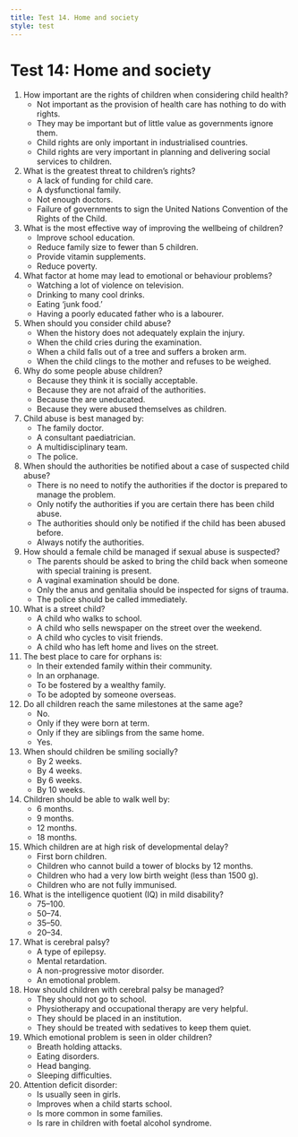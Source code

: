 ```yaml
---
title: Test 14. Home and society
style: test
---
```


# Test 14: Home and society

1.	How important are the rights of children when considering child health?
	-	Not important as the provision of health care has nothing to do with rights.
	-	They may be important but of little value as governments ignore them.
	-	Child rights are only important in industrialised countries.
	+	Child rights are very important in planning and delivering social services to children.
2.	What is the greatest threat to children’s rights?
	-	A lack of funding for child care.
	+	A dysfunctional family.
	-	Not enough doctors.
	-	Failure of governments to sign the United Nations Convention of the Rights of the Child.
3.	What is the most effective way of improving the wellbeing of children?
	-	Improve school education.
	-	Reduce family size to fewer than 5 children.
	-	Provide vitamin supplements.
	+	Reduce poverty.
4.	What factor at home may lead to emotional or behaviour problems?
	+	Watching a lot of violence on television.
	-	Drinking to many cool drinks.
	-	Eating ‘junk food.’
	-	Having a poorly educated father who is a labourer.
5.	When should you consider child abuse?
	+	When the history does not adequately explain the injury.
	-	When the child cries during the examination.
	-	When a child falls out of a tree and suffers a broken arm.
	-	When the child clings to the mother and refuses to be weighed.
6.	Why do some people abuse children?
	-	Because they think it is socially acceptable.
	-	Because they are not afraid of the authorities.
	-	Because the are uneducated.
	+	Because they were abused themselves as children.
7.	Child abuse is best managed by:
	-	The family doctor.
	-	A consultant paediatrician.
	+	A multidisciplinary team.
	-	The police.
8.	When should the authorities be notified about a case of suspected child abuse?
	-	There is no need to notify the authorities if the doctor is prepared to manage the problem.
	-	Only notify the authorities if you are certain there has been child abuse.
	-	The authorities should only be notified if the child has been abused before.
	+	Always notify the authorities.
9.	How should a female child be managed if sexual abuse is suspected?
	-	The parents should be asked to bring the child back when someone with special training is present.
	-	A vaginal examination should be done.
	+	Only the anus and genitalia should be inspected for signs of trauma. 
	-	The police should be called immediately.
10.	What is a street child?
	-	A child who walks to school.
	-	A child who sells newspaper on the street over the weekend.
	-	A child who cycles to visit friends.
	+	A child who has left home and lives on the street.
11.	The best place to care for orphans is:
	+	In their extended family within their community.
	-	In an orphanage.
	-	To be fostered by a wealthy family.
	-	To be adopted by someone overseas.
12.	Do all children reach the same milestones at the same age?
	+	No.
	-	Only if they were born at term.
	-	Only if they are siblings from the same home.
	-	Yes.
13.	When should children be smiling socially?
	-	By 2 weeks.
	-	By 4 weeks.
	+	By 6 weeks.
	-	By 10 weeks.
14.	Children should be able to walk well by:
	-	6 months.
	-	9 months.
	-	12 months.
	+	18 months.
15.	Which children are at high risk of developmental delay?
	-	First born children.
	-	Children who cannot build a tower of blocks by 12 months.
	+	Children who had a very low birth weight (less than 1500 g).
	-	Children who are not fully immunised.
16.	What is the intelligence quotient (IQ) in mild disability?
	-	75–100.	
	+	50–74.	
	-	35–50.	
	-	20–34.	
17.	What is cerebral palsy?
	-	A type of epilepsy.
	-	Mental retardation.
	+	A non-progressive motor disorder.
	-	An emotional problem.
18.	How should children with cerebral palsy be managed?
	-	They should not go to school.
	+	Physiotherapy and occupational therapy are very helpful.
	-	They should be placed in an institution.
	-	They should be treated with sedatives to keep them quiet.
19.	Which emotional problem is seen in older children?
	-	Breath holding attacks.
	+	Eating disorders.
	-	Head banging.
	-	Sleeping difficulties.
20.	Attention deficit disorder:
	-	Is usually seen in girls.
	-	Improves when a child starts school.
	+	Is more common in some families.
	-	Is rare in children with foetal alcohol syndrome.
